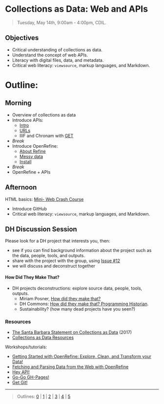 # Collections as Data: Web and APIs

> Tuesday, May 14th, 9:00am - 4:00pm, CDIL.

## Objectives

- Critical understanding of collections as data.
- Understand the concept of web APIs.
- Literacy with digital files, data, and metadata.
- Critical web literacy: `viewsource`, markup languages, and Markdown.

# Outline:

## Morning

- Overview of collections as data
- Introduce APIs:
    - [Intro](https://evanwill.github.io/hey-api/content/0-intro.html)
    - [URLs](https://evanwill.github.io/hey-api/content/1-urls.html)
    - IIIF and Chronam with [GET](https://evanwill.github.io/hey-api/content/2-get.html)
- *Break*
- Introduce OpenRefine:
    - [About Refine](https://evanwill.github.io/clean-your-data/1-about.html)
    - [Messy data](https://evanwill.github.io/clean-your-data/2-messy.html)
    - [Install](https://evanwill.github.io/clean-your-data/3-start.html)
- *Break*
- OpenRefine + APIs

## Afternoon

HTML basics: [Mini- Web Crash Course](https://evanwill.github.io/mini-web-crash-course/)

- Introduce GitHub
- Critical web literacy: `viewsource`, markup languages, and Markdown.

## DH Discussion Session

Please look for a DH project that interests you, then:

- see if you can find background information about the project such as the data, people, tools, and outputs.
- share with the project with the group, using [Issue #12](https://github.com/PalouseDH/symposium/issues/12)
- we will discuss and deconstruct together

#### How Did They Make That? 

- DH projects deconstructions: explore source data, people, tools, outputs.
    - Miriam Posner, [How did they make that?](http://miriamposner.com/blog/how-did-they-make-that/) 
    - DH Commons: [How did they make that? Programming Historian](http://dhcommons.org/journal/issue-1/editorial-sustainability-and-open-peer-review-programming-historian).
    - Sustainability? (how many dead projects have you seen?)

### Resources 

- [The Santa Barbara Statement on Collections as Data](https://collectionsasdata.github.io/statement/) (2017)
- [Collections as Data Resources](https://collectionsasdata.github.io/resources/)

Workshops/tutorials: 

- [Getting Started with OpenRefine: Explore, Clean, and Transform your Data!](https://evanwill.github.io/clean-your-data/)
- [Fetching and Parsing Data from the Web with OpenRefine](https://programminghistorian.org/en/lessons/fetch-and-parse-data-with-openrefine)
- [Hey API!](https://evanwill.github.io/hey-api/)
- [Go-Go GH-Pages!](https://evanwill.github.io/go-go-ghpages/)
- [Get Git!](https://evanwill.github.io/get-git/)

-----------------------

> Outlines: [0](day-0.md) | [1](day-1.md) | [2](day-2.md) | [3](day-3.md) | [4](day-4.md) | [5](day-5.md)
